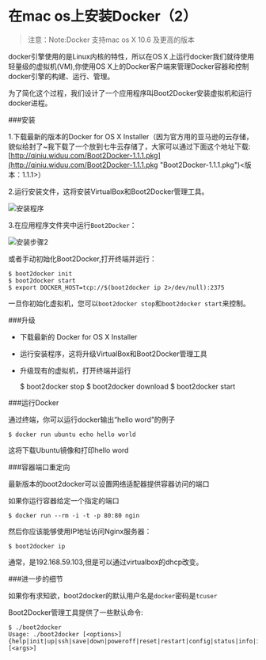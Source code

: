 在mac os上安装Docker（2）
===

>注意：Note:Docker 支持mac os  X 10.6 及更高的版本

docker引擎使用的是Linux内核的特性，所以在OSＸ上运行docker我们就待使用轻量级的虚拟机(VM),你使用OS X上的Docker客户端来管理Docker容器和控制docker引擎的构建、运行、管理。

为了简化这个过程，我们设计了一个应用程序叫Boot2Docker安装虚拟机和运行docker进程。

###安装

1.下载最新的版本的Docker for OS X Installer（因为官方用的亚马逊的云存储，貌似给封了~我下载了一个放到七牛云存储了，大家可以通过下面这个地址下载:[http://qiniu.widuu.com/Boot2Docker-1.1.1.pkg](http://qiniu.widuu.com/Boot2Docker-1.1.1.pkg "Boot2Docker-1.1.1.pkg")<版本：1.1.1>）

2.运行安装文件，这将安装VirtualBox和Boot2Docker管理工具。

![安装程序](http://widuu.u.qiniudn.com/osx-installer.png)

3.在应用程序文件夹中运行`Boot2Docker`：

![安装步骤2](http://widuu.u.qiniudn.com/osx-Boot2Docker-Start-app.png)

或者手动初始化Boot2Docker,打开终端并运行：

	$ boot2docker init
    $ boot2docker start
    $ export DOCKER_HOST=tcp://$(boot2docker ip 2>/dev/null):2375

一旦你初始化虚拟机，您可以`boot2docker stop`和`boot2docker start`来控制。

###升级

+ 下载最新的 Docker for OS X Installer
+ 运行安装程序，这将升级VirtualBox和Boot2Docker管理工具
+ 升级现有的虚拟机，打开终端并运行

	$ boot2docker stop
	$ boot2docker download
	$ boot2docker start

###运行Docker

通过终端，你可以运行docker输出“hello word”的例子

	$ docker run ubuntu echo hello world

这将下载Ubuntu镜像和打印hello word

###容器端口重定向

最新版本的boot2docker可以设置网络适配器提供容器访问的端口

如果你运行容器给定一个指定的端口

	$ docker run --rm -i -t -p 80:80 ngin

然后你应该能够使用IP地址访问Nginx服务器：

	$ boot2docker ip

通常，是192.168.59.103,但是可以通过virtualbox的dhcp改变。

###进一步的细节

如果你有求知欲，boot2docker的默认用户名是`docker`密码是`tcuser`

Boot2Docker管理工具提供了一些默认命令:

	$ ./boot2docker
	Usage: ./boot2docker [<options>]
	{help|init|up|ssh|save|down|poweroff|reset|restart|config|status|info|ip|delete|download|version} [<args>]





